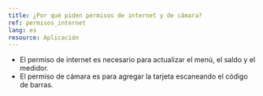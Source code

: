 ```yaml
---
title: ¿Por qué piden permisos de internet y de cámara?
ref: permisos_internet
lang: es
resource: Aplicación
---
```


* El permiso de internet es necesario para actualizar el menú, el saldo y el medidor.
* El permiso de cámara es para agregar la tarjeta escaneando el código de barras.
